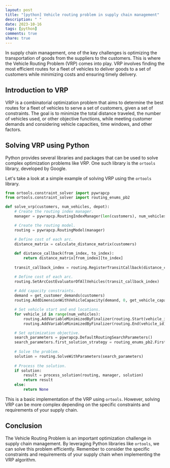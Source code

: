 ```yaml
---
layout: post
title: "[python] Vehicle routing problem in supply chain management"
description: " "
date: 2023-10-16
tags: [python]
comments: true
share: true
---
```


In supply chain management, one of the key challenges is optimizing the transportation of goods from the suppliers to the customers. This is where the Vehicle Routing Problem (VRP) comes into play. VRP involves finding the most efficient routes for a fleet of vehicles to deliver goods to a set of customers while minimizing costs and ensuring timely delivery.

## Introduction to VRP

VRP is a combinatorial optimization problem that aims to determine the best routes for a fleet of vehicles to serve a set of customers, given a set of constraints. The goal is to minimize the total distance traveled, the number of vehicles used, or other objective functions, while meeting customer demands and considering vehicle capacities, time windows, and other factors.

## Solving VRP using Python

Python provides several libraries and packages that can be used to solve complex optimization problems like VRP. One such library is the `ortools` library, developed by Google.

Let's take a look at a simple example of solving VRP using the `ortools` library.

```python
from ortools.constraint_solver import pywrapcp
from ortools.constraint_solver import routing_enums_pb2

def solve_vrp(customers, num_vehicles, depot):
    # Create the routing index manager.
    manager = pywrapcp.RoutingIndexManager(len(customers), num_vehicles, depot)

    # Create the routing model.
    routing = pywrapcp.RoutingModel(manager)

    # Define cost of each arc.
    distance_matrix = calculate_distance_matrix(customers)
    
    def distance_callback(from_index, to_index):
        return distance_matrix[from_index][to_index]
    
    transit_callback_index = routing.RegisterTransitCallback(distance_callback)

    # Define cost of each arc.
    routing.SetArcCostEvaluatorOfAllVehicles(transit_callback_index)
    
    # Add capacity constraints.
    demand = get_customer_demands(customers)
    routing.AddDimensionWithVehicleCapacity(demand, 0, get_vehicle_capacities(num_vehicles), True, 'Capacity')

    # Set vehicle start and end locations.
    for vehicle_id in range(num_vehicles):
        routing.AddVariableMinimizedByFinalizer(routing.Start(vehicle_id))
        routing.AddVariableMinimizedByFinalizer(routing.End(vehicle_id))

    # Set optimization objective.
    search_parameters = pywrapcp.DefaultRoutingSearchParameters()
    search_parameters.first_solution_strategy = routing_enums_pb2.FirstSolutionStrategy.PATH_CHEAPEST_ARC
    
    # Solve the problem.
    solution = routing.SolveWithParameters(search_parameters)
    
    # Process the solution.
    if solution:
        result = process_solution(routing, manager, solution)
        return result
    else:
        return None
```

This is a basic implementation of the VRP using `ortools`. However, solving VRP can be more complex depending on the specific constraints and requirements of your supply chain.

## Conclusion

The Vehicle Routing Problem is an important optimization challenge in supply chain management. By leveraging Python libraries like `ortools`, we can solve this problem efficiently. Remember to consider the specific constraints and requirements of your supply chain when implementing the VRP algorithm.